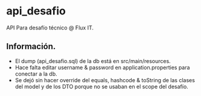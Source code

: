 # api_desafio

API Para desafío técnico @ Flux IT.

## Información.

- El dump (api_desafio.sql) de la db está en src/main/resources.
- Hace falta editar username & password en application.properties para conectar a la db.
- Se dejó sin hacer override del equals, hashcode & toString de las clases del model y de los DTO porque no se usaban en el scope del desafío.

